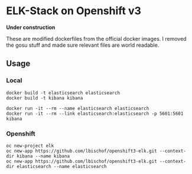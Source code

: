 # ELK-Stack on Openshift v3

**Under construction**

These are modified dockerfiles from the official docker images. I removed the gosu stuff and made sure relevant files are world readable.

## Usage

### Local
```
docker build -t elasticsearch elasticsearch
docker build -t kibana kibana

docker run -it --rm --name elasticsearch elasticsearch
docker run -it --rm --link elasticsearch:elasticsearch -p 5601:5601 kibana
```
### Openshift
```
oc new-project elk
oc new-app https://github.com/lbischof/openshift3-elk.git --context-dir kibana --name kibana
oc new-app https://github.com/lbischof/openshift3-elk.git --context-dir elasticsearch --name elasticsearch
```

